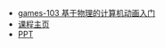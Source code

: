 - [games-103 基于物理的计算机动画入门](https://www.bilibili.com/video/BV12Q4y1S73g/)
- [课程主页](http://games-cn.org/games103/)
- [PPT](https://games-cn.org/games103-slides/)